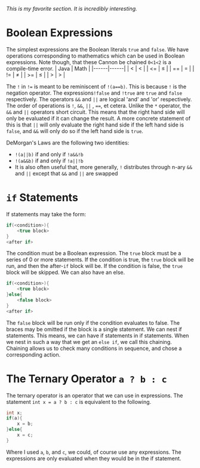*This is my favorite section. It is incredibly interesting.*
# Boolean Expressions
The simplest expressions are the Boolean literals `true` and `false`.
We have operations corresponding to mathematics which can be used in Boolean expressions.
Note though, that these Cannon be chained `0<1<2` is a compile-time error.
| Java | Math |
|------|------|
| <    | <    |
| <=   | ≤    |
| ==   | =    |
| !=   | ≠    |
| >=   | ≤    |
| >    | >    |

The `!` in `!=` is meant to be reminiscent of `!(a==b)`.
This is because `!` is the negation operator. 
The expressions`!false` and `!true` are `true` and `false` respectively.
The operators `&&` and `||` are logical 'and' and 'or' respectively.
The order of operations is `!`, `&&`, `||` , `==`,  et cetera.
Unlike the `*` operator, the `&&` and `||` operators short circuit.
This means that the right hand side will only be evaluated if it can change the result.
A more concrete statement of this is that `||` will only evaluate the right hand side if the left hand side is `false`, and `&&` will only do so if the left hand side is `true`.

DeMorgan's Laws are the following two identities:
- `!(a||b)` if and only if `!a&&!b`
- `!(a&&b)` if and only if `!a||!b`
-  It is also often useful that, more generally, `!` distributes through n-ary `&&` and `||` except that `&&` and `||` are swapped

# `if` Statements
If statements may take the form:
```java
if(<condition>){
	<true block>
}
<after if>
```
The condition must be a Boolean expression.
The `true` block must be a series of 0 or more statements.
If the condition is true, the `true` block will be run, and then the after-`if` block will be.
If the condition is false, the `true` block will be skipped.
We can also have an else.
```java
if(<condition>){
	<true block>
}else{
	<false block>
}
<after if>
```
The `false` block will be run only if the condition evaluates to false.
The braces may be omitted if the block is a single statement.
We can nest if statements.
This means, we can have if statements in if statements.
When we nest in such a way that we get an `else if`, we call this chaining.
Chaining allows us to check many conditions in sequence, and chose a corresponding action.
# The Ternary Operator `a ? b : c`
The ternary operator is an operator that we can use in expressions.
The statement `int x = a ? b : c` is equivalent to the following.
```java
int x;
if(a){
	x = b;
}else{
	x = c;
}
```
Where I used `a`, `b`, and `c`, we could, of course use any expressions. 
The expressions are only evaluated when they would be in the if statement.
